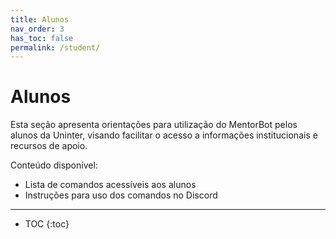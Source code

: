 ```yaml
---
title: Alunos
nav_order: 3
has_toc: false
permalink: /student/
---
```


# Alunos

Esta seção apresenta orientações para utilização do MentorBot pelos alunos da Uninter, visando facilitar o acesso a informações institucionais e recursos de apoio.

Conteúdo disponível:
- Lista de comandos acessíveis aos alunos
- Instruções para uso dos comandos no Discord

---

- TOC
{:toc}
